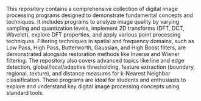 This repository contains a comprehensive collection of digital image processing programs designed to demonstrate fundamental concepts and techniques. 
It includes programs to analyze image quality by varying sampling and quantization levels, implement 2D transforms (DFT, DCT, Wavelet), explore DFT properties, and apply various point processing techniques. 
Filtering techniques in spatial and frequency domains, such as Low Pass, High Pass, Butterworth, Gaussian, and High Boost filters, are demonstrated alongside restoration methods like Inverse and Wiener filtering. 
The repository also covers advanced topics like line and edge detection, global/local/adaptive thresholding, feature extraction (boundary, regional, texture), and distance measures for k-Nearest Neighbor classification. 
These programs are ideal for students and enthusiasts to explore and understand key digital image processing concepts using standard tools.
